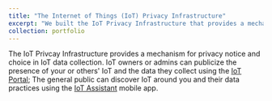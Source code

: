 ```yaml
---
title: "The Internet of Things (IoT) Privacy Infrastructure"
excerpt: "We built the IoT Privacy Infrastructure that provides a mechanism for privacy notice and choice for data collected by increasingly ubiquitous IoT devices, services, and technologies. <br/><img src='/images/IoTPI.png'>"
collection: portfolio
---
```

The IoT Privcay Infrastructure provides a mechanism for privacy notice and choice in IoT data collection.
IoT owners or admins can publicize the presence of your or others' IoT and the data they collect using the <a href="https://www.iotprivacy.io/" target="_blank">IoT Portal</a>; 
The general public can discover IoT around you and their data practices using the <a href="https://www.iotprivacy.io/discovering-iot" target="_blank">IoT Assistant</a> mobile app. </h3>
